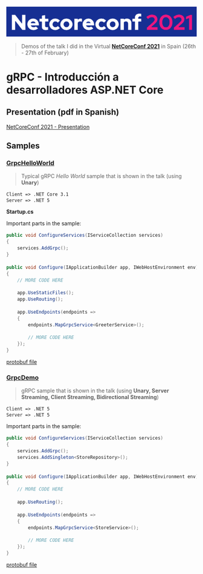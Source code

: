 ![Logo](resources/images/logo.png)

> Demos of the talk I did in the Virtual **[NetCoreConf 2021](https://netcoreconf.com/)** in Spain (26th - 27th of February)


# **gRPC - Introducción a desarrolladores ASP.NET Core**

## **Presentation (pdf in Spanish)**

[NetCoreConf 2021 - Presentation](presentation.pdf)

## **Samples**

### **[GrpcHelloWorld](src/GrpcHelloWorld)**
 
> Typical gRPC *Hello World* sample that is shown in the talk (using **Unary**)
```
Client => .NET Core 3.1
Server => .NET 5
```

**Startup.cs**

Important parts in the sample:

```csharp
public void ConfigureServices(IServiceCollection services)
{
    services.AddGrpc();
}

public void Configure(IApplicationBuilder app, IWebHostEnvironment env)
{
    // MORE CODE HERE

    app.UseStaticFiles();
    app.UseRouting();

    app.UseEndpoints(endpoints =>
    {
        endpoints.MapGrpcService<GreeterService>();

        // MORE CODE HERE
    });
}
```

[protobuf file](src/GrpcHelloWorld/GrpcHelloWorldService/Protos/greet.proto)

### **[GrpcDemo](src/GrpcDemo)**
> gRPC sample that is shown in the talk (using **Unary, Server Streaming, Client Streaming, Bidirectional Streaming**)
```
Client => .NET 5
Server => .NET 5
```

Important parts in the sample:

```csharp
public void ConfigureServices(IServiceCollection services)
{
    services.AddGrpc();
    services.AddSingleton<StoreRepository>();
}

public void Configure(IApplicationBuilder app, IWebHostEnvironment env)
{
    // MORE CODE HERE

    app.UseRouting();

    app.UseEndpoints(endpoints =>
    {
        endpoints.MapGrpcService<StoreService>();

        // MORE CODE HERE
    });
}
```

[protobuf file](src/GrpcDemo/GrpcDemoService/Protos/store.proto)
